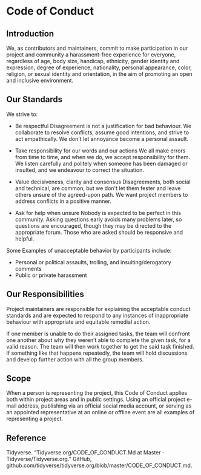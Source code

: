# Code of Conduct

## Introduction

We, as contributors and maintainers, commit to make participation in our project and community a harassment-free experience for everyone, regardless of age, body size, handicap, ethnicity, gender identity and expression, degree of experience, nationality, personal appearance, color, religion, or sexual identity and orientation, in the aim of promoting an open and inclusive environment.

## Our Standards

We strive to:

* Be respectful
Disagreement is not a justification for bad behaviour. We collaborate to resolve conflicts, assume good intentions, and strive to act empathically. We don't let annoyance become a personal assault. 

* Take responsibility for our words and our actions
We all make errors from time to time, and when we do, we accept responsibility for them. We listen carefully and politely when someone has been damaged or insulted, and we endeavour to correct the situation.

* Value decisiveness, clarity and consensus
Disagreements, both social and technical, are common, but we don't let them fester and leave others unsure of the agreed-upon path. We want project members to address conflicts in a positive manner. 

* Ask for help when unsure
Nobody is expected to be perfect in this community. Asking questions early avoids many problems later, so questions are encouraged, though they may be directed to the appropriate forum. Those who are asked should be responsive and helpful.

Some Examples of unacceptable behavior by participants include:

* Personal or political assaults, trolling, and insulting/derogatory comments
* Public or private harassment

## Our Responsibilities

Project maintainers are responsible for explaining the acceptable conduct standards and are expected to respond to any instances of inappropriate behaviour with appropriate and equitable remedial action.

If one member is unable to do their assigned tasks,  the team will confront one another about why they weren’t able to complete the given task, for a valid reason. The team will then work together to get the said task finished. If something like that happens repeatedly, the team will hold discussions and develop further action with all the group members.

## Scope

When a person is representing the project, this Code of Conduct applies both within project areas and in public settings. Using an official project e-mail address, publishing via an official social media account, or serving as an appointed representative at an online or offline event are all examples of representing a project.


## Reference
Tidyverse. “Tidyverse.org/CODE_OF_CONDUCT.Md at Master · Tidyverse/Tidyverse.org.” GitHub, github.com/tidyverse/tidyverse.org/blob/master/CODE_OF_CONDUCT.md. 